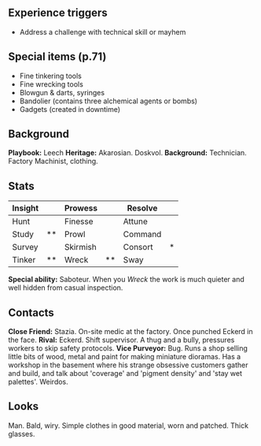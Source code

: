 ## Experience triggers
* Address a challenge with technical skill or mayhem
## Special items (p.71)
* Fine tinkering tools
* Fine wrecking tools
* Blowgun & darts, syringes
* Bandolier (contains three alchemical agents or bombs)
* Gadgets (created in downtime)

## Background
 **Playbook:** Leech
 **Heritage:** Akarosian. Doskvol.
 **Background:** Technician. Factory Machinist, clothing.

## Stats

| Insight |     | Prowess  |     | Resolve |     |
| ------- | --- | -------- | --- | ------- | --- |
| Hunt    |     | Finesse  |     | Attune  |     |
| Study   | **  | Prowl    |     | Command |     |
| Survey  |     | Skirmish |     | Consort | *   |
| Tinker  | **  | Wreck    | **  | Sway    |     |
**Special ability:** Saboteur. When you *Wreck* the work is much quieter and well hidden from casual inspection.

## Contacts
**Close Friend:** Stazia. On-site medic at the factory. Once punched Eckerd in the face.
**Rival:** Eckerd. Shift supervisor. A thug and a bully, pressures workers to skip safety protocols.
**Vice Purveyor:** Bug. Runs a shop selling little bits of wood, metal and paint for making miniature dioramas. Has a workshop in the basement where his strange obsessive customers gather and build, and talk about 'coverage' and 'pigment density' and 'stay wet palettes'. Weirdos.

## Looks
Man. Bald, wiry. Simple clothes in good material, worn and patched. Thick glasses.
